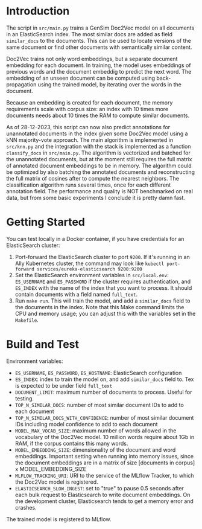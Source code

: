 # Introduction 

The script in `src/main.py` trains a GenSim Doc2Vec model on all documents in an ElasticSearch index.
The most similar docs are added as field `similar_docs` to the documents. This can be
used to locate versions of the same document or find other documents with semantically
similar content.

Doc2Vec trains not only word embeddings, but a separate document embedding for each
document. In training, the model uses embeddings of previous words and the document
embeddig to predict the next word. The embedding of an unseen document can be computed
using back-propagation using the trained model, by iterating over the words in the
document.

Because an embedding is created for each document, the memory requirements scale with
corpus size: an index with 10 times more documents needs about 10 times the RAM to
compute similar documents.

As of 28-12-2023, this script can now also predict annotations for unannotated 
documents in the index given some Doc2Vec model using a kNN majority-vote approach.
The main algorithm is implemented in `src/knn.py` and the integration with the stack is implemented as a function `classify_docs` in `src/main.py`.
The algorithm is vectorized and batched for the unannotated documents, but at the moment still requires the full matrix of 
annotated document embeddings to be in memory. The algorithm could be optimized by also
batching the annotated documents and reconstructing the full matrix of cosines after
to compute the nearest neighbors. The classification algorithm runs several times,
once for each different annotation field. 
The performance and quality is NOT benchmarked on real data, but from some basic experiments I conclude it is pretty damn fast.

# Getting Started

You can test locally in a Docker container, if you have credentials for an ElasticSearch cluster:
1. Port-forward the ElasticSearch cluster to port `9200`. If it's running in an Ally Kubernetes cluster, the command may look like `kubectl port-forward services/eureka-elasticsearch 9200:9200`
2. Set the ElasticSearch environment variables in `src/local.env`: `ES_USERNAME` and `ES_PASSWORD` if the cluster requires authentication, and `ES_INDEX` with the name of the index that you want to process. It should contain documents with a field named `full_text`.
3. Run `make run`. This will train the model, and add a `similar_docs` field to the documents in the index. Note that this Make command limits the CPU and memory usage; you can adjust this with the variables set in the `Makefile`.

# Build and Test

Environment variables:
- `ES_USERNAME`, `ES_PASSWORD`, `ES_HOSTNAME`: ElasticSearch configuration
- `ES_INDEX`: index to train the model on, and add `similar_docs` field to. Tex is
    expected to be under field `full_text`
- `DOCUMENT_LIMIT`: maximum number of documents to process. Useful for testing.
- `TOP_N_SIMILAR_DOCS`: number of most similar document IDs to add to each document
- `TOP_N_SIMILAR_DOCS_WITH_CONFIDENCE`: number of most similar document IDs including model confidence to add to each document
- `MODEL_MAX_VOCAB_SIZE`: maximum number of words allowed in the vocabulary of the 
    Doc2Vec model. 10 million words require about 1Gb in RAM, if the corpus contains
    this many words.
- `MODEL_EMBEDDING_SIZE`: dimensionality of the document and word embeddings. Important
    setting when running into memory issues, since the document embeddings are in a
    matrix of size [documents in corpus] x MODEL_EMBEDDING_SIZE
 - `MLFLOW_TRACKING_URI`: URI to the service of the MLflow Tracker, to which the Doc2Vec
    model is registered.
- `ELASTICSEARCH_SLOW_INGEST`: set to "true" to pause 0.5 seconds after each bulk
    request to Elasticsearch to write document embeddings. On the development cluster,
    Elasticsearch tends to get a memory error and crashes.

The trained model is registered to MLflow.